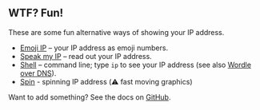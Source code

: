 ## WTF? Fun!

These are some fun alternative ways of showing your IP address.

* [Emoji IP](/fun/emoji) – your IP address as emoji numbers.
* [Speak my IP](/fun/speak) – read out your IP address.
* [Shell](/sh) – command line; type `ip` to see your IP address (see also
  [Wordle over DNS](https://dgl.cx/2022/02/wordle-over-dns)).
* [Spin](/fun/spin) - spinning IP address (⚠️  fast moving graphics)

Want to add something? See the docs on
[GitHub](https://github.com/dgl/ip.wtf/blob/main/fun).
